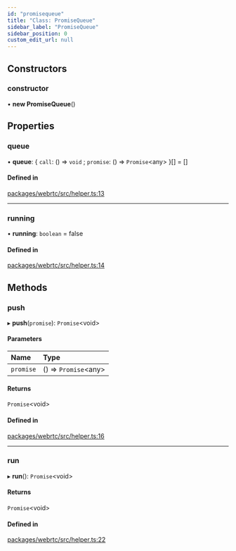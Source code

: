 ```yaml
---
id: "promisequeue"
title: "Class: PromiseQueue"
sidebar_label: "PromiseQueue"
sidebar_position: 0
custom_edit_url: null
---
```


## Constructors

### constructor

• **new PromiseQueue**()

## Properties

### queue

• **queue**: { `call`: () => `void` ; `promise`: () => `Promise`<any\>  }[] = []

#### Defined in

[packages/webrtc/src/helper.ts:13](https://github.com/shinyoshiaki/werift-webrtc/blob/32ca930/packages/webrtc/src/helper.ts#L13)

___

### running

• **running**: `boolean` = false

#### Defined in

[packages/webrtc/src/helper.ts:14](https://github.com/shinyoshiaki/werift-webrtc/blob/32ca930/packages/webrtc/src/helper.ts#L14)

## Methods

### push

▸ **push**(`promise`): `Promise`<void\>

#### Parameters

| Name | Type |
| :------ | :------ |
| `promise` | () => `Promise`<any\> |

#### Returns

`Promise`<void\>

#### Defined in

[packages/webrtc/src/helper.ts:16](https://github.com/shinyoshiaki/werift-webrtc/blob/32ca930/packages/webrtc/src/helper.ts#L16)

___

### run

▸ **run**(): `Promise`<void\>

#### Returns

`Promise`<void\>

#### Defined in

[packages/webrtc/src/helper.ts:22](https://github.com/shinyoshiaki/werift-webrtc/blob/32ca930/packages/webrtc/src/helper.ts#L22)
